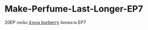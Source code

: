 # Make-Perfume-Last-Longer-EP7
 20EP เทคนิค [น้ําหอม burberry](https://ceresaperfume.com) ติดทนนาน EP7
